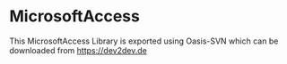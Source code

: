 # MicrosoftAccess

This MicrosoftAccess Library is exported using Oasis-SVN which can be downloaded from https://dev2dev.de
